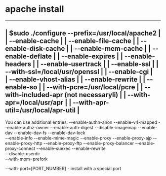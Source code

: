 # apache install

 ------------------------------------------------------------------------
 | $sudo ./configure --prefix=/usr/local/apache2			|
 |		     --enable-cache 					|
 |		     --enable-file-cache         	    		|
 |            	     --enable-disk-cache  				|
 |                   --enable-mem-cache 				|
 |         	     --enable-deflate 					|
 | 	             --enable-expires 					|
 |         	     --enable-headers 					|
 | 	             --enable-usertrack 				|
 | 	             --enable-ssl 					|
 |		     --with-ssl=/local/usr/openssl			|
 |	             --enable-cgi    					|	
 |	             --enable-vhost-alias 				|
 |	             --enable-rewrite 					|
 |	             --enable-so 					|
 |		     --with-pcre=/usr/local/pcre			|
 |		     --with-included-apr (not necessaryli)		|
 |	             --with-apr=/local/usr/apr				|
 |	             --with-apr-util=/usr/local/apr-util		|
 ------------------------------------------------------------------------		     

 You can use additional entries:
                     --enable-authn-anon 
                     --enable-v4-mapped 
                     --enable-authz-owner 
                     --enable-auth-digest 
                     --disable-imagemap 
                     --enable-dav 
                     --enable-dav-fs 
                     --enable-dav-lock       
                     --enable-info 
                     --enable-mime-magic 
                     --enable-proxy 
                     --enable-proxy-ajp 
                     --enable-proxy-http 
                     --enable-proxy-ftp 
                     --enable-proxy-balancer 
                     --enable-proxy-connect 
                     --enable-suexec 
                     --enable-rewrite            
	             --disable-userdir 	
	             --with-mpm=prefork 



   --with-port=[PORT_NUMBER] - install with a special port

